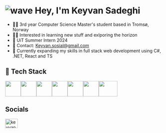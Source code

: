 # ![wave](https://user-images.githubusercontent.com/18350557/176309783-0785949b-9127-417c-8b55-ab5a4333674e.gif) Hey, I'm Keyvan Sadeghi


- 🧑‍💻 3rd year Computer Science Master's student based in Tromsø, Norway
- 👨‍💼 Interested in learning new stuff and exlporing the horizon
- 💼 UiT Summer Intern 2024
- 📩 Contact: Keyvan.sosial@gmail.com
- 🧠 Currently expanding my skills in full stack web development using C#, .NET, React and TS


## 🔧 Tech Stack

<img src="https://seeklogo.com/images/C/c-sharp-c-logo-02F17714BA-seeklogo.com.png" width="50" height="50"><img src="https://upload.wikimedia.org/wikipedia/commons/c/c3/Python-logo-notext.svg" width="50" height="50"><img src="https://upload.wikimedia.org/wikipedia/commons/6/6a/JavaScript-logo.png" width="50" height="50"><img src="https://seeklogo.com/images/C/c-programming-language-logo-9B32D017B1-seeklogo.com.png" width="50" height="50"><img src="https://upload.wikimedia.org/wikipedia/commons/4/4c/Typescript_logo_2020.svg" width="50" height="50"><img src="https://upload.wikimedia.org/wikipedia/commons/a/a7/React-icon.svg" width="50" height="50"><img src="https://upload.wikimedia.org/wikipedia/commons/8/87/Sql_data_base_with_logo.png" width="60" height="50">

<!--## 🔝 Top Languages-->

<!--![Top Languages](https://github-readme-stats.vercel.app/api/top-langs/?username=Keyvan0111&layout=compact&theme=dark&langs_count=10)-->

## Socials
<a href="https://www.linkedin.com/in/keyvan-sadeghi-15b0a8250/" target="blank"><img align="center" src="https://raw.githubusercontent.com/rahuldkjain/github-profile-readme-generator/master/src/images/icons/Social/linked-in-alt.svg" alt="keyvan sadeghi" height="30" width="40" /></a>
